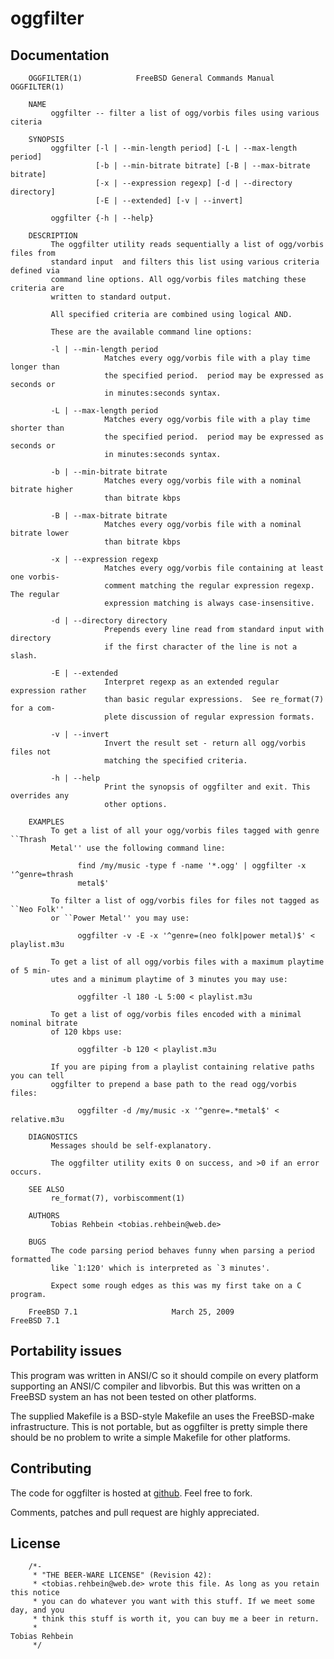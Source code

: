 oggfilter
=========

Documentation
-------------
        OGGFILTER(1)            FreeBSD General Commands Manual           OGGFILTER(1)
        
        NAME
             oggfilter -- filter a list of ogg/vorbis files using various citeria
        
        SYNOPSIS
             oggfilter [-l | --min-length period] [-L | --max-length period]
                       [-b | --min-bitrate bitrate] [-B | --max-bitrate bitrate]
                       [-x | --expression regexp] [-d | --directory directory]
                       [-E | --extended] [-v | --invert]
        
             oggfilter {-h | --help}
        
        DESCRIPTION
             The oggfilter utility reads sequentially a list of ogg/vorbis files from
             standard input  and filters this list using various criteria defined via
             command line options. All ogg/vorbis files matching these criteria are
             written to standard output.
        
             All specified criteria are combined using logical AND.
        
             These are the available command line options:
        
             -l | --min-length period
                         Matches every ogg/vorbis file with a play time longer than
                         the specified period.  period may be expressed as seconds or
                         in minutes:seconds syntax.
        
             -L | --max-length period
                         Matches every ogg/vorbis file with a play time shorter than
                         the specified period.  period may be expressed as seconds or
                         in minutes:seconds syntax.
        
             -b | --min-bitrate bitrate
                         Matches every ogg/vorbis file with a nominal bitrate higher
                         than bitrate kbps
        
             -B | --max-bitrate bitrate
                         Matches every ogg/vorbis file with a nominal bitrate lower
                         than bitrate kbps
        
             -x | --expression regexp
                         Matches every ogg/vorbis file containing at least one vorbis-
                         comment matching the regular expression regexp.  The regular
                         expression matching is always case-insensitive.
        
             -d | --directory directory
                         Prepends every line read from standard input with directory
                         if the first character of the line is not a slash.
        
             -E | --extended
                         Interpret regexp as an extended regular expression rather
                         than basic regular expressions.  See re_format(7) for a com-
                         plete discussion of regular expression formats.
        
             -v | --invert
                         Invert the result set - return all ogg/vorbis files not
                         matching the specified criteria.
        
             -h | --help
                         Print the synopsis of oggfilter and exit. This overrides any
                         other options.
        
        EXAMPLES
             To get a list of all your ogg/vorbis files tagged with genre ``Thrash
             Metal'' use the following command line:
        
                   find /my/music -type f -name '*.ogg' | oggfilter -x '^genre=thrash
                   metal$'
        
             To filter a list of ogg/vorbis files for files not tagged as ``Neo Folk''
             or ``Power Metal'' you may use:
        
                   oggfilter -v -E -x '^genre=(neo folk|power metal)$' < playlist.m3u
        
             To get a list of all ogg/vorbis files with a maximum playtime of 5 min-
             utes and a minimum playtime of 3 minutes you may use:
        
                   oggfilter -l 180 -L 5:00 < playlist.m3u
        
             To get a list of ogg/vorbis files encoded with a minimal nominal bitrate
             of 120 kbps use:
        
                   oggfilter -b 120 < playlist.m3u
        
             If you are piping from a playlist containing relative paths you can tell
             oggfilter to prepend a base path to the read ogg/vorbis files:
        
                   oggfilter -d /my/music -x '^genre=.*metal$' < relative.m3u
        
        DIAGNOSTICS
             Messages should be self-explanatory.
        
             The oggfilter utility exits 0 on success, and >0 if an error occurs.
        
        SEE ALSO
             re_format(7), vorbiscomment(1)
        
        AUTHORS
             Tobias Rehbein <tobias.rehbein@web.de>
        
        BUGS
             The code parsing period behaves funny when parsing a period formatted
             like `1:120' which is interpreted as `3 minutes'.
        
             Expect some rough edges as this was my first take on a C program.
        
        FreeBSD 7.1                     March 25, 2009                     FreeBSD 7.1

Portability issues
------------------
This program was written in ANSI/C so it should compile on every platform
supporting an ANSI/C compiler and libvorbis. But this was written on a FreeBSD
system an has not been tested on other platforms. 

The supplied Makefile is a BSD-style Makefile an uses the FreeBSD-make
infrastructure. This is not portable, but as oggfilter is pretty simple there
should be no problem to write a simple Makefile for other platforms.

Contributing
------------
The code for oggfilter is hosted at [github]("http://www.github.com/tobreh/oggfilter").
Feel free to fork.  

Comments, patches and pull request are highly appreciated.

License
-------
        /*-
         * "THE BEER-WARE LICENSE" (Revision 42):
         * <tobias.rehbein@web.de> wrote this file. As long as you retain this notice 
         * you can do whatever you want with this stuff. If we meet some day, and you 
         * think this stuff is worth it, you can buy me a beer in return.   
         *                                                              Tobias Rehbein
         */
